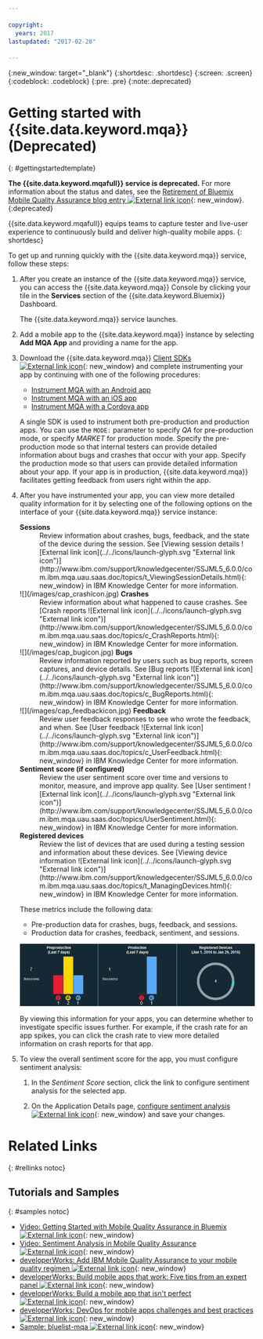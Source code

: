 ```yaml
---

copyright:
  years: 2017
lastupdated: "2017-02-28"

---
```

{:new_window: target="_blank"}
{:shortdesc: .shortdesc}
{:screen: .screen}
{:codeblock: .codeblock}
{:pre: .pre}
{:note:.deprecated}

# Getting started with {{site.data.keyword.mqa}} (Deprecated)
{: #gettingstartedtemplate}

**The {{site.data.keyword.mqafull}} service is deprecated.** For more information about the status and dates, see the [Retirement of Bluemix Mobile Quality Assurance blog entry ![External link icon](../../icons/launch-glyph.svg "External link icon")](https://www.ibm.com/blogs/bluemix/?p=72728){: new_window}.
{:deprecated}

{{site.data.keyword.mqafull}} equips teams to capture tester and live-user experience to continuously build and deliver high-quality mobile apps.
{: shortdesc}

To get up and running quickly with the {{site.data.keyword.mqa}} service, follow these steps:

1. After you create an instance <!--[create an instance](https://console.{DomainName}/docs/services/reqnsi.html#req_instance)-->of the {{site.data.keyword.mqa}} service, you can access the {{site.data.keyword.mqa}} Console by clicking your tile in the **Services** section of the {{site.data.keyword.Bluemix}} Dashboard.

	The {{site.data.keyword.mqa}} service launches.

2. Add a mobile app to the {{site.data.keyword.mqa}} instance by selecting **Add MQA App** and providing a name for the app.

3. Download the {{site.data.keyword.mqa}} [Client SDKs ![External link icon](../../icons/launch-glyph.svg "External link icon")](http://www.ibm.com/support/docview.wss?uid=swg27044490){: new_window} and complete instrumenting your app by continuing with one of the following procedures:

	* [Instrument MQA with an Android app](mqa_inst_app_android.html)
	* [Instrument MQA with an iOS app](mqa_inst_app_ios.html)
	* [Instrument MQA with a Cordova app](mqa_inst_app_cord.html)

	A single SDK is used to instrument both pre-production and production apps. You can use the `MODE:` parameter to specify *QA* for pre-production mode, or specify *MARKET* for production mode. Specify the pre-production mode so that internal testers can provide detailed information about bugs and crashes that occur with your app. Specify the production mode so that users can provide detailed information about your app. If your app is in production, {{site.data.keyword.mqa}} facilitates getting feedback from users right within the app.

4. After you have instrumented your app, you can view more detailed quality information for it by selecting one of the following options on the interface of your {{site.data.keyword.mqa}} service instance:

	<dl>
		<dt><strong>Sessions</strong></dt>
		<dd>Review information about crashes, bugs, feedback, and the state of the device during the session.  See [Viewing session details ![External link icon](../../icons/launch-glyph.svg "External link icon")](http://www.ibm.com/support/knowledgecenter/SSJML5_6.0.0/com.ibm.mqa.uau.saas.doc/topics/t_ViewingSessionDetails.html){: new_window} in IBM Knowledge Center for more information.</dd>
		<dt>![](/images/cap_crashicon.jpg) <strong>Crashes</strong></dt>
		<dd>Review information about what happened to cause crashes. See [Crash reports ![External link icon](../../icons/launch-glyph.svg "External link icon")](http://www.ibm.com/support/knowledgecenter/SSJML5_6.0.0/com.ibm.mqa.uau.saas.doc/topics/c_CrashReports.html){: new_window} in IBM Knowledge Center for more information.</dd>
		<dt>![](/images/cap_bugicon.jpg) <strong>Bugs</strong></dt>
		<dd>Review information reported by users such as bug reports, screen captures, and device details. See [Bug reports ![External link icon](../../icons/launch-glyph.svg "External link icon")](http://www.ibm.com/support/knowledgecenter/SSJML5_6.0.0/com.ibm.mqa.uau.saas.doc/topics/c_BugReports.html){: new_window} in IBM Knowledge Center for more information.</dd>
		<dt>![](/images/cap_feedbackicon.jpg) <strong>Feedback</strong></dt>
		<dd>Review user feedback responses to see who wrote the feedback, and when. See [User feedback ![External link icon](../../icons/launch-glyph.svg "External link icon")](http://www.ibm.com/support/knowledgecenter/SSJML5_6.0.0/com.ibm.mqa.uau.saas.doc/topics/c_UserFeedback.html){: new_window} in IBM Knowledge Center for more information.</dd>
		<dt><strong>Sentiment score (if configured)</strong></dt>
		<dd>Review the user sentiment score over time and versions to monitor, measure, and improve app quality. See [User sentiment ![External link icon](../../icons/launch-glyph.svg "External link icon")](http://www.ibm.com/support/knowledgecenter/SSJML5_6.0.0/com.ibm.mqa.uau.saas.doc/topics/UserSentiment.html){: new_window} in IBM Knowledge Center for more information.</dd>
		<dt><strong>Registered devices</strong></dt>
		<dd>Review the list of devices that are used during a testing session and information about these devices. See [Viewing device information ![External link icon](../../icons/launch-glyph.svg "External link icon")](http://www.ibm.com/support/knowledgecenter/SSJML5_6.0.0/com.ibm.mqa.uau.saas.doc/topics/t_ManagingDevices.html){: new_window} in IBM Knowledge Center for more information.</dd>
	</dl>

	These metrics include the following data:

	* Pre-production data for crashes, bugs, feedback, and sessions.
	* Production data for crashes, feedback, sentiment, and sessions.

	![Screen capture of the interface where you can view quality metrics for an app.](images/quality_metrics_saas4.gif)

	By viewing this information for your apps, you can determine whether to investigate specific issues further. For example, if the crash rate for an app spikes, you can click the crash rate to view more detailed information on crash reports for that app.

5. To view the overall sentiment score for the app, you must configure sentiment analysis:

	1. In the *Sentiment Score* section, click the link to configure sentiment analysis for the selected app.

	2. On the Application Details page, [configure sentiment analysis ![External link icon](../../icons/launch-glyph.svg "External link icon")](http://www.ibm.com/support/knowledgecenter/SSJML5_6.0.0/com.ibm.mqa.uau.saas.doc/topics/tEnablingUserSentiment.html){: new_window} and save your changes.


# Related Links
{: #rellinks notoc}

## Tutorials and Samples
{: #samples notoc}

* [Video: Getting Started with Mobile Quality Assurance in Bluemix ![External link icon](../../icons/launch-glyph.svg "External link icon")](https://www.youtube.com/watch?v=zHRfGatcKPM){: new_window}  
* [Video: Sentiment Analysis in Mobile Quality Assurance ![External link icon](../../icons/launch-glyph.svg "External link icon")](https://www.youtube.com/watch?v=uhkqb8BIn6k){: new_window}
* [developerWorks: Add IBM Mobile Quality Assurance to your mobile quality regimen ![External link icon](../../icons/launch-glyph.svg "External link icon")](http://www.ibm.com/developerworks/library/mo-mqa/index.html){: new_window}
* [developerWorks: Build mobile apps that work: Five tips from an expert panel ![External link icon](../../icons/launch-glyph.svg "External link icon")](http://www.ibm.com/developerworks/library/mo-mqa-tips/index.html){: new_window}
* [developerWorks: Build a mobile app that isn't perfect ![External link icon](../../icons/launch-glyph.svg "External link icon")](http://www.ibm.com/developerworks/library/mo-build-imperfect-mobile-app/){: new_window}
* [developerWorks: DevOps for mobile apps challenges and best practices ![External link icon](../../icons/launch-glyph.svg "External link icon")](http://www.ibm.com/developerworks/library/mo-bestdevops-mobileapps/index.html){: new_window}
* [Sample: bluelist-mqa ![External link icon](../../icons/launch-glyph.svg "External link icon")](https://hub.jazz.net/project/mobilecloud/bluelist-mqa/overview){: new_window}
